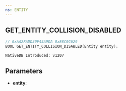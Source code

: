 ```yaml
---
ns: ENTITY
---
```

## GET_ENTITY_COLLISION_DISABLED

```c
// 0xAA2FADD30F45A9DA 0xE8C0C629
BOOL GET_ENTITY_COLLISION_DISABLED(Entity entity);
```

```
NativeDB Introduced: v1207
```

## Parameters
* **entity**:

